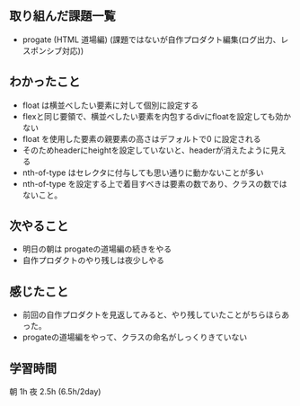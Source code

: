 ## 取り組んだ課題一覧
- progate (HTML 道場編)
  (課題ではないが自作プロダクト編集(ログ出力、レスポンシブ対応))
  
## わかったこと
- float は横並べしたい要素に対して個別に設定する
- flexと同じ要領で、横並べしたい要素を内包するdivにfloatを設定しても効かない
- float を使用した要素の親要素の高さはデフォルトで0 に設定される
- そのためheaderにheightを設定していないと、headerが消えたように見える
- nth-of-type はセレクタに付与しても思い通りに動かないことが多い
- nth-of-type を設定する上で着目すべきは要素の数であり、クラスの数ではないこと。

## 次やること
- 明日の朝は progateの道場編の続きをやる
- 自作プロダクトのやり残しは夜少しやる
  
## 感じたこと
- 前回の自作プロダクトを見返してみると、やり残していたことがちらほらあった。
- progateの道場編をやって、クラスの命名がしっくりきていない
  
## 学習時間
朝 1h 夜 2.5h
(6.5h/2day)
